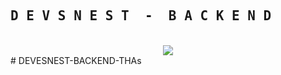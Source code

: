 <h2>
    <samp> D E V S N E S T &nbsp;-&nbsp; B A C K E N D</samp>
</h2>
<br/>

<div align="center">
<img src="https://user-images.githubusercontent.com/63205697/130860361-1d564227-15cf-4324-a6ab-1c46bf2481dd.png"> </img>
</div>
#   D E V E S N E S T - B A C K E N D - T H A s  
 